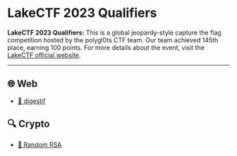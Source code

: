 # LakeCTF 2023 Qualifiers

**LakeCTF 2023 Qualifiers:** This is a global jeopardy-style capture the flag competition hosted by the polygl0ts CTF team. Our team achieved 145th place, earning 100 points. For more details about the event, visit the [LakeCTF official website](https://ctf.lakectf.com).

---

## 🌐 Web
- [🔗 digestif](./web/digestif/README.md)

## 🔍 Crypto
- [🔗 Random RSA](./crypto/Random%20RSA/README.md)